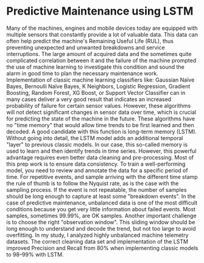 # Predictive Maintenance using LSTM 
Many of the machines, engines and mobile devices today are equipped with multiple sensors that constantly provide a lot of valuable data. This data can often help predict the machine's Remaining Useful Life (RUL), thus preventing unexpected and unwanted breakdowns and service interruptions. The large amount of acquired data and the sometimes quite complicated correlation between it and the failure of the machine prompted the use of machine learning to investigate this condition and sound the alarm in good time to plan the necessary maintenance work.
Implementation of classic machine learning classifiers like: Gaussian Naïve Bayes, Bernoulli Naïve Bayes, K Neighbors, Logistic Regression, Gradient Boosting, Random Forest, XG Boost, or Support Vector Classifier can in many cases deliver a very good result that indicates an increased probability of failure for certain sensor values. However, these algorithms will not detect significant changes in sensor data over time, which is crucial for predicting the state of the machine in the future. These algorithms have no "time memory" that would allow time trends to be first learned and then decoded.
A good candidate with this function is long-term memory (LSTM). Without going into detail, the LSTM model adds an additional temporal "layer" to previous classic models. In our case, this so-called memory is used to learn and then identify trends in time series. However, this powerful advantage requires even better data cleaning and pre-processing. Most of this prep work is to ensure data consistency. To train a well-performing model, you need to review and annotate the data for a specific period of time. For repetitive events, and sample arriving with the different time stamp the rule of thumb is to follow the Nyquist rate, as is the case with the sampling process. If the event is not repeatable, the number of samples should be long enough to capture at least some "breakdown events". In the case of predictive maintenance, unbalanced data is one of the most difficult conditions because you get very little information about failed events. Most samples, sometimes 99.99%, are OK samples. Another important challenge is to choose the right "observation window". This sliding window should be long enough to understand and decode the trend, but not too large to avoid overfitting.
In my study, I analyzed highly unbalanced machine telemetry datasets. The correct cleaning data set and implementation of the LSTM improved Precision and Recall from 80% when implementing classic models to 98–99% with LSTM.
